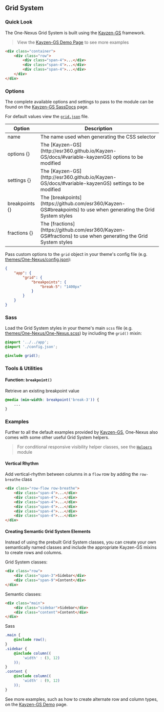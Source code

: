 ## Grid System

### Quick Look

The One-Nexus Grid System is built using the [Kayzen-GS](https://github.com/esr360/Kayzen-GS) framework.

> View the [Kayzen-GS Demo Page](http://esr360.github.io/Kayzen-GS/) to see more examples

```html
<div class="container">
    <div class="row">
        <div class="span-4">...</div>
        <div class="span-4">...</div>
        <div class="span-4">...</div>
    </div>
</div>
```

### Options

The complete available options and settings to pass to the module can be found on the [Kayzen-GS SassDocs](http://esr360.github.io/Kayzen-GS/docs/#variable-kayzenGS) page.

For default values view the [`grid.json`](grid.json) file.

<table class="table">
    <thead>
        <tr>
            <th>Option</th>
            <th>Description</th>
        </tr>
    </thead>
    <tbody>
        <tr>
            <td>name</td>
            <td>The name used when generating the CSS selector</td>
        </tr>
        <tr>
            <td>options {}</td>
            <td>The [Kayzen-GS](http://esr360.github.io/Kayzen-GS/docs/#variable-kayzenGS) options to be modified</td>
        </tr>
        <tr>
            <td>settings {}</td>
            <td>The [Kayzen-GS](http://esr360.github.io/Kayzen-GS/docs/#variable-kayzenGS) settings to be modified</td>
        </tr>
        <tr>
            <td>breakpoints {}</td>
            <td>The [breakpoints](https://github.com/esr360/Kayzen-GS#breakpoints) to use when generating the Grid System styles</td>
        </tr>
        <tr>
            <td>fractions {}</td>
            <td>The [fractions](https://github.com/esr360/Kayzen-GS#fractions) to use when generating the Grid System styles</td>
        </tr>
    </tbody>
</table>

Pass custom options to the `grid` object in your theme's config file (e.g. [themes/One-Nexus/config.json](../../../themes/One-Nexus/config.json)):

```json
{
    "app": {
        "grid": {
            "breakpoints": {
                "break-5": "1400px"
            }
        }
    }
}
```

### Sass

Load the Grid System styles in your theme's main `scss` file (e.g. [themes/One-Nexus/One-Nexus.scss](../../../themes/One-Nexus/One-Nexus.scss)) by including the `grid()` mixin:

```scss
@import '../../app';
@import './config.json';

@include grid();
```

### Tools & Utilities

#### Function: `breakpoint()`

Retrieve an existing breakpoint value

```scss
@media (min-width: breakpoint('break-3')) {
    ...
}
```

### Examples

Further to all the default examples provided by [Kayzen-GS](http://esr360.github.io/Kayzen-GS/), One-Nexus also comes with some other useful Grid System helpers.

> For conditional responsive visibility helper classes, see the [`Helpers`](https://github.com/esr360/One-Nexus/tree/master/src/modules/utilities/helpers#min-bp) module

#### Vertical Rhythm

Add vertical-rhythm between columns in a `flow` row by adding the `row-breathe` class

```html
<div class="row-flow row-breathe">
    <div class="span-4">...</div>
    <div class="span-4">...</div>
    <div class="span-4">...</div>
    <div class="span-4">...</div>
    <div class="span-4">...</div>
    <div class="span-4">...</div>
</div>
```

#### Creating Semantic Grid System Elements

Instead of using the prebuilt Grid System classes, you can create your own semantically named classes and include the appropriate Kayzen-GS mixins to create rows and columns.

Grid System classes:

```html
<div class="row">
    <div class="span-3">Sidebar</div>
    <div class="span-9">Content</div>
</div>
```

Semantic classes:

```html
<div class="main">
    <div class="sidebar">Sidebar</div>
    <div class="content">Content</div>
</div>
```

Sass

```scss
.main {
    @include row();
}
.sidebar {
    @include column((
        'width' : (3, 12)
    ));
}
.content {
    @include column((
        'width' : (9, 12)
    ));
}
```

See more examples, such as how to create alternate row and column types, on the [Kayzen-GS Demo](http://esr360.github.io/Kayzen-GS/#semantic-basic-example) page.